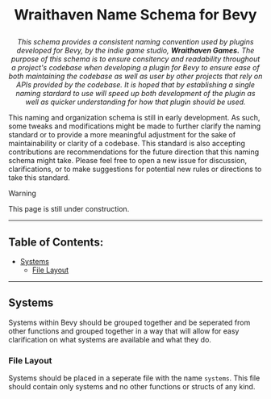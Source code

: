 # <p align="center">Wraithaven Name Schema for Bevy</p>

<p align="center"><i>This schema provides a consistent naming convention used by plugins developed for Bevy, by the indie game studio, <strong>Wraithaven Games.</strong> The purpose of this schema is to ensure consitency and readability throughout a project's codebase when developing a plugin for Bevy to ensure ease of both maintaining the codebase as well as user by other projects that rely on APIs provided by the codebase. It is hoped that by establishing a single naming stardard to use will speed up both development of the plugin as well as quicker understanding for how that plugin should be used.</i></p>

This naming and organization schema is still in early development. As such, some tweaks and modifications might be made to further clarify the naming standard or to provide a more meaningful adjustment for the sake of maintainability or clarity of a codebase. This standard is also accepting contributions are recommendations for the future direction that this naming schema might take. Please feel free to open a new issue for discussion, clarifications, or to make suggestions for potential new rules or directions to take this standard.

> [!WARNING]
> This page is still under construction.

---

## Table of Contents:

- [Systems](#systems)
  - [File Layout](#file-layout)

---

## Systems

Systems within Bevy should be grouped together and be seperated from other functions and grouped together in a way that will allow for easy clarification on what systems are available and what they do.

### File Layout

Systems should be placed in a seperate file with the name `systems`. This file should contain only systems and no other functions or structs of any kind.

